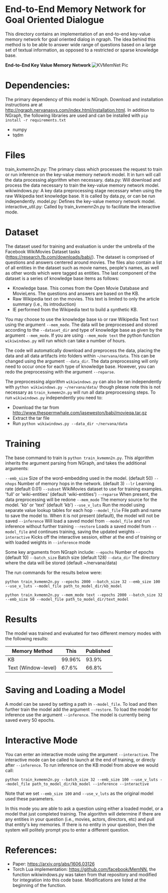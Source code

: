# End-to-End Memory Network for Goal Oriented Dialogue
This directory contains an implementation of an end-to-end key-value memory network for goal oriented dialog in ngraph.
The idea behind this method is to be able to answer wide range of questions based on a large set of textual information, as opposed to a restricted or sparse knowledge base.

<b>End-to-End Key Value Memory Network</b>
![KVMemNet Pic](https://github.com/siyuanzhao/key-value-memory-networks/blob/master/key_value_mem.png)

# Dependencies:
The primary dependency of this model is NGraph. Download and installation instructions are at http://ngraph.nervanasys.com/index.html/installation.html.
In addition to NGraph, the following libraries are used and can be installed with ```pip install -r requirements.txt```
- numpy
- tqdm

# Files
train_kvmemn2n.py: The primary class which processes the request to train or run inference on the key-value memory network model. It in turn will call the data processing algorithm when necessary.
data.py: Will download and process the data necessary to train the key-value memory network model.
wikiwindows.py: A key data preprocessing stage necessary when using the raw Wikipedia text knowledge base. It is called by data.py, or can be run independently.
model.py: Defines the key-value memory network model.
interactive_util.py: Called by train_kvmemn2n.py to facilitate the interactive mode.


# Dataset
The dataset used for training and evaluation is under the umbrella of the Facebook WikiMovies Dataset tasks (https://research.fb.com/downloads/babi/). The dataset is comprised of questions and answers centered around movies. The files also contain a list of all entities in the dataset such as movie names, people's names, as well as other words which were tagged as entities. The last component of the dataset is a series of knowledge base items as follows:

- Knowledge base. This comes from the Open Movie Database and MovieLens. The questions and answers are based on the KB.
- Raw Wikipedia text on the movies. This text is limited to only the article summary (i.e., its introduction)
- IE performed from the Wikipedia text to build a synthetic KB.

You may choose to use the knowledge base `kb` or raw Wikipedia Text `text` using the argument `--mem_mode`.  The data will be preprocessed and stored according to the `--dataset_dir` and type of knowledge base as given by the argument `--mem_mode`. If you are using `--mem_mode text` the python function `wikiwindows.py` will run which can take a number of hours.  

The code will automatically download and preprocess the data, placing the data and all data artifacts into folders within `~/nervana/data`. This can be changed using the argument `--data_dir`. The data preprocessing will only need to occur once for each type of knowledge base.  However, you can redo the preprocessing with the argument `--reparse`.

The preprocessing algorithm `wikiwindows.py` can also be ran independently with `python wikiwindows.py ~/nervana/data/` though please note this is not necessary as `train_kvmemn2n.py` will run all data preprocessing steps. To run `wikiwindows.py` independently you need to:
- Download the tar from http://www.thespermwhale.com/jaseweston/babi/movieqa.tar.gz
- Extract the tar file
- Run `python wikiwindows.py --data_dir ~/nervana/data`


# Training
The base command to train is `python train_kvmemn2n.py`. This algorithm inherits the argument parsing from NGraph, and takes the additional arguments:

`--emb_size` Size of the word-embedding used in the model. (default 50)
`--nhops` Number of memory hops in the network. (default 3)
`--lr` Learning rate (default 0.01)
`--subset` WikiMovies dataset to use for training examples. 'full' or 'wiki-entities' (default 'wiki-entities')
`--reparse` When present, the data preprocessing will be redone
`--mem_mode` The memory source for the model. 'kb' or 'text' (default 'kb')
`--use_v_luts` Run the model using separate value lookup tables for each hop
`--model_file` File path and name to save the model to. When it is not present (default), the model will not be saved
`--inference` Will load a saved model from `--model_file` and run inference without further training
`--restore` Loads a saved model from `--model_file` and continues training, saving the updated weights
`--interactive` Kicks off the interactive session, either at the end of training or with loaded weights in `--inference` mode

Some key arguments from NGraph include:
`--epochs` Number of epochs (default 10)
`--batch_size` Batch size (default 128)
`--data_dir` The directory where the data will be stored (default ~/nervana/data)

The run commands for the results below were:
```
python train_kvmemn2n.py --epochs 2000 --batch_size 32 --emb_size 100 --use_v_luts --model_file path_to_model_dir/kb_model
```
```
python train_kvmemn2n.py --mem_mode text --epochs 2000 --batch_size 32 --emb_size 50 --model_file path_to_model_dir/text_model
```

# Results

The model was trained and evaluated for two different memory modes with the following results:

| Memory Method | This  | Published |  
|------|--------|-----------|
| KB    | 99.96%   | 93.9%     |
| Text (Window-level)    | 67.6%   | 66.8%     |

# Saving and Loading a Model

A model can be saved by setting a path in `--model_file`.  To load and then further train the model add the argument `--restore`. To load the model for inference use the argument `--inference`. The model is currently being saved every 50 epochs.

# Interactive Mode

You can enter an interactive mode using the argument `--interactive`. The interactive mode can be called to launch at the end of training, or direcly after `--inference`. To run inference on the KB model from above we would call:

```
python train_kvmemn2n.py --batch_size 32 --emb_size 100 --use_v_luts --model_file path_to_model_dir/kb_model --inference --interactive
```
Note that we set `--emb_size 100` and `--use_v_luts` as the original model used these parameters.

In this mode you are able to ask a question using either a loaded model, or a model that just completed training. The algorithm will determine if there are any entities in your question (i.e., movies, actors, directors, etc) and pull that entity's key memories. If there is no entity in your question, then the system will politely prompt you to enter a different question.

# References:
- Paper: https://arxiv.org/abs/1606.03126
- Torch Lua implementation: https://github.com/facebook/MemNN, the function wikiwindows.py was taken from that repository and modified for integration into this code base. Modifications are listed at the beginning of the function.
